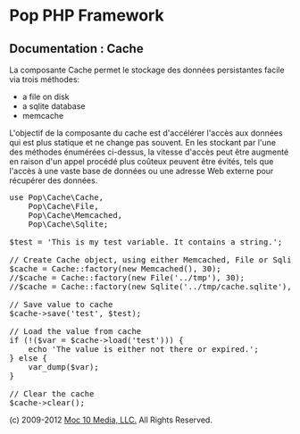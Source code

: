 Pop PHP Framework
=================

Documentation : Cache
---------------------

La composante Cache permet le stockage des données persistantes facile via trois méthodes:

* a file on disk
* a sqlite database
* memcache

L'objectif de la composante du cache est d'accélérer l'accès aux données qui est plus statique et ne change pas souvent. En les stockant par l'une des méthodes énumérées ci-dessus, la vitesse d'accès peut être augmenté en raison d'un appel procédé plus coûteux peuvent être évités, tels que l'accès à une vaste base de données ou une adresse Web externe pour récupérer des données.

<pre>
use Pop\Cache\Cache,
    Pop\Cache\File,
    Pop\Cache\Memcached,
    Pop\Cache\Sqlite;

$test = 'This is my test variable. It contains a string.';

// Create Cache object, using either Memcached, File or Sqlite
$cache = Cache::factory(new Memcached(), 30);
//$cache = Cache::factory(new File('../tmp'), 30);
//$cache = Cache::factory(new Sqlite('../tmp/cache.sqlite'), 30);

// Save value to cache
$cache->save('test', $test);

// Load the value from cache
if (!($var = $cache->load('test'))) {
    echo 'The value is either not there or expired.';
} else {
    var_dump($var);
}

// Clear the cache
$cache->clear();
</pre>

(c) 2009-2012 [Moc 10 Media, LLC.](http://www.moc10media.com) All Rights Reserved.
